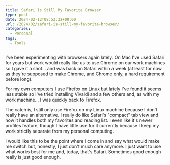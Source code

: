 ```yaml
---
title: Safari Is Still My Favorite Browser
type: post
date: 2024-02-12T08:53:32+00:00
url: /2024/02/safari-is-still-my-favorite-browser/
categories:
  - Personal
tags:
  - Tools
---
```


I've been experimenting with browsers again lately. On Mac I've used Safari for years but work would really like us to use Chrome on our work machines so I gave it a shot... and was back on Safari within a week (at least for now as they're supposed to make Chrome, and Chrome only, a hard requirement before long).

For my own computers I use Firefox on Linux but lately I've found it seems less stable so I've tried installing Vivaldi and a few others and, as with my work machine... I was quickly back to Firefox.

The catch is, I still only use Firefox on my Linux machine because I don't really have an alternative. I really do like Safari's "compact" tab view and how it handles both my favorites and reading list. I even like it's newer profiles feature, though I have little use for it currently because I keep my work strictly separate from my personal computing.

I would like this to be the point where I come in and say what would make me switch but, honestly, I just don't much care anymore. I just want to use what works best for me and, today, that's Safari. Sometimes good enough really is just good enough.